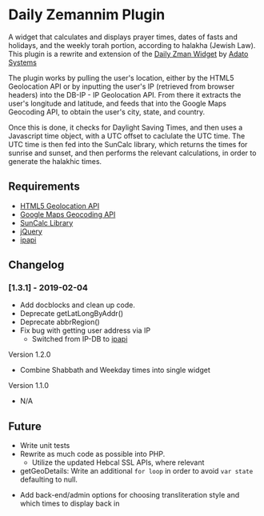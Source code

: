 # Daily Zemannim Plugin

A widget that calculates and displays prayer times, dates of fasts and holidays, and the weekly torah portion, according to halakha (Jewish Law). This plugin is a rewrite and extension of the [Daily Zman Widget](https://wordpress.org/plugins/daily-zman-widget/) by [Adato Systems](http://www.adatosystems.com/)

The plugin works by pulling the user's location, either by the HTML5 Geolocation API or by inputting the user's IP (retrieved from browser headers) into the DB-IP - IP Geolocation API. From there it extracts the user's longitude and latitude, and feeds that into the Google Maps Geocoding API, to obtain the user's city, state, and country.

Once this is done, it checks for Daylight Saving Times, and then uses a Javascript time object, with a UTC offset to caclulate the UTC time. The UTC time is then fed into the SunCalc library, which returns the times for sunrise and sunset, and then performs the relevant calculations, in order to generate the halakhic times.

## Requirements
* [HTML5 Geolocation API](https://developer.mozilla.org/en-US/docs/Web/API/Geolocation_API)
* [Google Maps Geocoding API](https://developers.google.com/maps/documentation/geocoding/intro)
* [SunCalc Library](https://github.com/mourner/suncalc)
* [jQuery](https://jquery.com/)
* [ipapi](https://ipapi.co/)
<!-- * [DB-IP - IP Geolocation API](https://db-ip.com/api/) -->

## Changelog

### [1.3.1] - 2019-02-04
* Add docblocks and clean up code.
* Deprecate getLatLongByAddr()
* Deprecate abbrRegion()
* Fix bug with getting user address via IP
    * Switched from IP-DB to [ipapi](https://ipapi.co/)

Version 1.2.0
* Combine Shabbath and Weekday times into single widget

Version 1.1.0
* N/A

## Future
* Write unit tests
* Rewrite as much code as possible into PHP.
    * Utilize the updated Hebcal SSL APIs, where relevant
* getGeoDetails: Write an additional `for loop` in order to avoid `var state` defaulting to null.
<!-- * Incorporate Promises more? -->
* Add back-end/admin options for choosing transliteration style and which times to display back in
